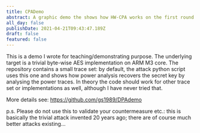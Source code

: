 ```yaml
---
title: CPADemo
abstract: A graphic demo the shows how HW-CPA works on the first round of AES
all_day: false
publishDate: 2021-04-21T09:43:47.189Z
draft: false
featured: false
---
```

This is a demo I wrote for teaching/demonstrating purpose. The underlying target is a trivial byte-wise AES implementation on ARM M3 core. The repository contains a small trace set: by default, the attack python script uses this one and shows how power analysis recovers the secret key by analysing the power traces. In theory the code should work for other trace set or implementations as well, although I have never tried that.

More details see: https://github.com/gs1989/DPAdemo

p.s. Please do not use this to validate your countermeasure etc.: this is basically the trivial attack invented 20 years ago; there are of course much better attacks existing...
